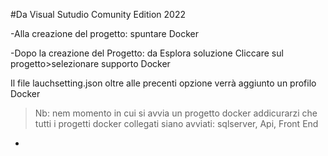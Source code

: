 #Da Visual Sutudio Comunity Edition 2022

-Alla creazione del progetto: spuntare Docker

-Dopo la creazione del Progetto:   da Esplora soluzione Cliccare sul progetto>selezionare supporto Docker

Il file lauchsetting.json oltre alle precenti opzione verrà aggiunto un profilo Docker
>Nb: nem momento in cui si avvia un progetto docker addicurarzi che tutti i progetti docker collegati siano avviati:
>sqlserver, Api, Front End

-
